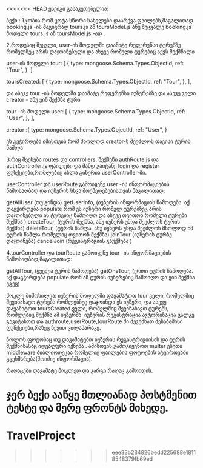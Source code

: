 <<<<<<< HEAD
ესეიგი გასაკეთებელია:

ბექი :
1.ჯობია რომ ცოტა სწორი სახელები დაარქვა ფაილებს,მაგალითად booking.js -ის მაგივრად tours.js ან toursModel.js
ანუ შეცვალე booking.js მოდელი tours.js ან toursModel.js -ად .

2.როდესაც შეცვლი, user-ის მოდელში დაამატე რეფერენსი ტურებზე რომელზეც არის დაჯოინებული და ასევე რომელი ტურებიც აქვს შექმნილი

user-ის მოდელი
tour: [
{
type: mongoose.Schema.Types.ObjectId,
ref: "Tour",
},
],

toursCreated: [
{
type: mongoose.Schema.Types.ObjectId,
ref: "Tour",
},
],

და ასევე tour -ის მოდელში დაამატე რეფერენსი იუზერებზე და ასევე ველი creator - ანუ ვინ შექმნა ტური

tour -ის მოდელი
user: [
{
type: mongoose.Schema.Types.ObjectId,
ref: "User",
},
],

creator :{
type: mongoose.Schema.Types.ObjectId,
ref: "User",
}

ეს გვჭირდება იმისთვის რომ მხოლოდ creator-ს შეეძლოს თავისი ტურის წაშლა

3.რაც შეეხება routes და controllers, შექმენი authRoute.js და authController.js ფაილები და მანდ გაიტანე login და register ფუნქციები,რომლებიც ახლა გიწერია userController-ში.

userController და userRoute გამოიყენე user -ის ინფორმაციების წამოსაღბად და იუზერის სხვა მოქმედებებისთვის მაგალითად:

getAllUser (თუ გინდა)
getUserInfo, (იუზერის ინფორმაციის წამოღება. აქ დაგჭირდება populate რომ ეს იუზერი რომელ ტურებზეც არის დაჯოინებული ის ტურებიც წამოიღო და ასევე თვითონ რომელი ტურები შექმნა )
createTour, (ტურის შექმნა, ანუ იუზერს უნდა შეეძლოს ტურის შექმნა)
deleteTour, (ტურის წაშლა, ანუ იუზერს უნდა შეეძლოს მხოლოდ იმ ტურის წაშლა რომელიც თვითონ შექმნა)
joinTour (იუზერის ტურზე დაჯოინება)
cancelJoin (რეგისტრაციის გაუქმება )

4.tourController და tourRoute გამოიყენე tour -ის ინფორმაციების წამოსაღბად,მაგალითად:

getAllTour, (ყველა ტურის წამოღება)
getOneTour, (ერთი ტურის წამოღება. აქ დაგჭირდება populate რომ ამ ტურის იუზერებიც წამოიღო და ვინ შექმნა ეგეც)

მოკლე მიმოხილვა:
იუზერის მოდელში დავამატოთ tour ველი, რომელშიც შევინახავთ ტურებს რომლებზეც დაჯოინდა ეს იუზერი, და ასევე დავამატოთ toursCreated ველი, რომელშიც შევინახავთ ტურებს, რომლებიც შექმნა ამ იუზერმა.
იუზერის რეგისტრაცია ავტორიზაცია ცალკე გავიტანოთ და authroute,userRoute,tourRoute ში შევქმნათ შესაბამისი ფუნქციები,რაზეც ზევით ვილაპარაკე.

ბოლოს ფოტოსაც თუ დავამატებთ იუზერის რეგისტრაციისას და ტურის შექმნისასაც იდეალური იქნება . ამისთვის გამოვიყენოთ multer ესეთი middleware ბიბლიოთეკაა რომელიც ფაილების ფოტოების ატვირთვაში გვეხმარება(მოიძიე ინფორმაცია).

რაღაცები დავამატე მოკლედ და კარგი რაღაც გამოიდის.

ჯერ ბექი ააწყე მთლიანად პოსტმენით ტესტე და მერე ფრონტს მიხედე.
=======
# TravelProject
>>>>>>> eee33b234826bedd225688e18118548379fb69ed

